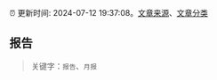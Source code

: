 :alarm_clock: 更新时间: 2024-07-12 19:37:08。[文章来源](/README.md)、[文章分类](/TAGS.md)

## 报告


> 关键字：`报告`、`月报`



